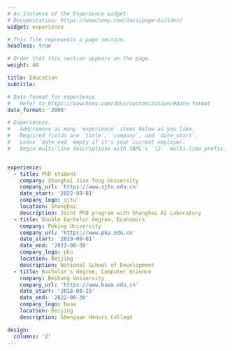 ```yaml
---
# An instance of the Experience widget.
# Documentation: https://wowchemy.com/docs/page-builder/
widget: experience

# This file represents a page section.
headless: true

# Order that this section appears on the page.
weight: 40

title: Education
subtitle:

# Date format for experience
#   Refer to https://wowchemy.com/docs/customization/#date-format
date_format: '2006'

# Experiences.
#   Add/remove as many `experience` items below as you like.
#   Required fields are `title`, `company`, and `date_start`.
#   Leave `date_end` empty if it's your current employer.
#   Begin multi-line descriptions with YAML's `|2-` multi-line prefix.


experience:
  - title: PhD student
    company: Shanghai Jiao Tong University
    company_url: 'https://www.sjtu.edu.cn'
    date_start: '2022-09-01'
    company_logo: sjtu
    location: Shanghai
    description: Joint PhD program with Shanghai AI Laboratory
  - title: Double bachelor degree, Economics
    company: Peking University
    company_url: 'https://www.pku.edu.cn'
    date_start: '2019-09-01'
    date_end: '2022-06-30'
    company_logo: pku
    location: Beijing
    description: National School of Development
  - title: Bachelor's degree, Computer Science
    company: Beihang University
    company_url: 'https://www.buaa.edu.cn'
    date_start: '2018-08-25'
    date_end: '2022-06-30'
    company_logo: buaa
    location: Beijing
    description: Shenyuan Honors College

design:
  columns: '2'
---
```



